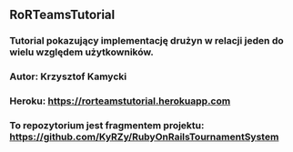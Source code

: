 ## RoRTeamsTutorial

### Tutorial pokazujący implementację drużyn w relacji jeden do wielu względem użytkowników.
### Autor: Krzysztof Kamycki

### Heroku: https://rorteamstutorial.herokuapp.com
### To repozytorium jest fragmentem projektu: https://github.com/KyRZy/RubyOnRailsTournamentSystem